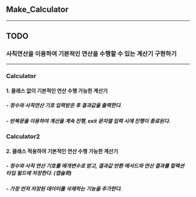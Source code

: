 ## Make_Calculator
---
## TODO
### 사칙연산을 이용하여 기본적인 연산을 수행할 수 있는 계산기 구현하기
---
### Calculator
#### 1. 클래스 없이 기본적인 연산 수행 가능한 계산기
##### - 정수와 사칙연산 기호 입력받은 후 결과값을 출력한다.
##### - 반복문을 이용하여 계산을 계속 진행, exit 문자열 입력 시에 진행이 종료된다.

### Calculator2
#### 2. 클래스 적용하여 기본적인 연산 수행 가능한 계산기
##### - 정수와 사칙 연산 기호를 매개변수로 받고, 결과값 반환 메서드와 연산 결과를 컬렉션 타입 필드에 저장한다. (캡슐화)
##### - 가장 먼저 저장된 데이터를 삭제하는 기능을 추가한다.
